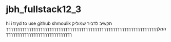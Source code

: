# jbh_fullstack12_3
hi
i tryd to use github
shmoulik תקשיב לדביר
שמוליק המלךךךךךךךךךךךךךךךךךךךךךךךךךךךךךךךךךךךךךךךךךךךךךךךךךךךךךךךךךךךךךךךךךךךךךךךךךךךךךךךךךךךךךךךךךךךךךךךך
